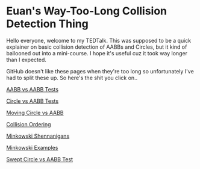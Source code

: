 # Euan's Way-Too-Long Collision Detection Thing

Hello everyone, welcome to my TEDTalk. This was supposed to be a quick explainer on basic collision detection of AABBs and Circles, but it kind of ballooned out into a mini-course. I hope it's useful cuz it took way longer than I expected.

GitHub doesn't like these pages when they're too long so unfortunately I've had to split these up. So here's the shit you click on..

[AABB vs AABB Tests](1.md)


[Circle vs AABB Tests](2.md)


[Moving Circle vs AABB](3.md)

  [Collision Ordering](3-1.md)


[Minkowski Shennanigans](4.md)

  [Minkowski Examples](4-1.md)


[Swept Circle vs AABB Test](5.md)
